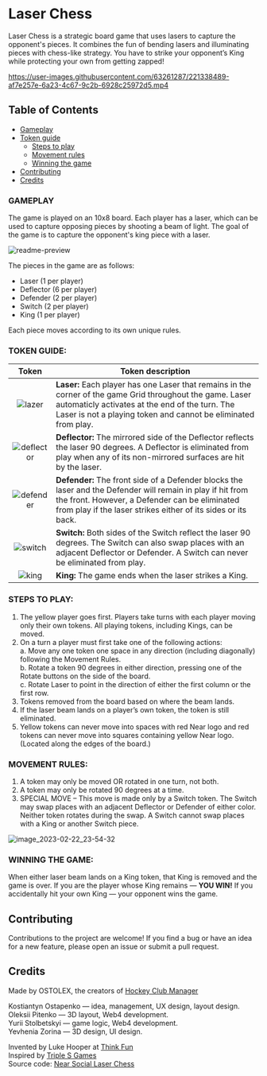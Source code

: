 # Laser Chess

Laser Chess is a strategic board game that uses lasers to capture the opponent's pieces. It combines the fun of bending lasers and illuminating pieces with chess-like strategy. You have to strike your opponent’s King while protecting your own from getting zapped!

https://user-images.githubusercontent.com/63261287/221338489-af7e257e-6a23-4c67-9c2b-6928c25972d5.mp4

## Table of Contents

- [Gameplay](#gameplay)
- [Token guide](#token-guide)
  - [Steps to play](#steps-to-play)
  - [Movement rules](movement-rules)
  - [Winning the game](winning-the-game)
- [Contributing](#contributing)
- [Credits](#credits)

### GAMEPLAY
The game is played on an 10x8 board. Each player has a laser, which can be used to capture opposing pieces by shooting a beam of light. The goal of the game is to capture the opponent's king piece with a laser.

![readme-preview](https://user-images.githubusercontent.com/63261287/221340688-2a7e885d-44ff-49e0-9e22-d8e094cdc4af.png)

The pieces in the game are as follows:

- Laser (1 per player)
- Deflector (6 per player)
- Defender (2 per player)
- Switch (2 per player)
- King (1 per player)

Each piece moves according to its own unique rules.

### TOKEN GUIDE:
| Token  | Token description |
|:-------------:| ------------- |
|![lazer](https://user-images.githubusercontent.com/63261287/220796754-f024c3ef-4299-437d-a8f0-0356faba9e3e.png)| **Laser:**  Each player has one Laser that remains in the corner of the game Grid throughout the game. Laser automaticly activates at the end of the turn. The Laser is not a playing token and cannot be eliminated from play.  |
|![deflector](https://user-images.githubusercontent.com/63261287/220794859-986c4599-b6f4-4430-8bda-3a52775bc284.png)| **Deflector:**  The mirrored side of the Deflector reflects the laser 90 degrees. A Deflector is eliminated from play when any of its non-mirrored surfaces are hit by the laser.  |
|![defender](https://user-images.githubusercontent.com/63261287/220796809-20433f68-6b7d-4e46-b851-e803e7e1a483.png)| **Defender:**  The front side of a Defender blocks the laser and the Defender will remain in play if hit from the front. However, a Defender can be eliminated from play if the laser strikes either of its sides or its back.  |
|![switch](https://user-images.githubusercontent.com/63261287/220795854-70d9a5a4-9540-4b6f-ae76-9cc0a1fd047c.png)| **Switch:**  Both sides of the Switch reflect the laser 90 degrees. The Switch can also swap places with an adjacent Deflector or Defender. A Switch can never be eliminated from play.  |
|![king](https://user-images.githubusercontent.com/63261287/220796842-aa9df965-a379-4e8d-8587-db14cba006d1.png)| **King:**  The game ends when the laser strikes a King.  |

### STEPS TO PLAY:
1. The yellow player goes first. Players take turns with each player moving only their own tokens. All playing tokens, including Kings, can be moved.
2. On a turn a player must first take one of the following actions:  
a. Move any one token one space in any direction (including diagonally) following the Movement Rules.  
b. Rotate a token 90 degrees in either direction, pressing one of the Rotate buttons on the side of the board.  
c. Rotate Laser to point in the direction of either the first column or the first row.  
3. Tokens removed from the board based on where the beam lands.
4. If the laser beam lands on a player’s own token, the token is still eliminated.
5. Yellow tokens can never move into spaces with red Near logo and red tokens can never move into squares containing yellow Near logo. (Located along the edges of the board.)

### MOVEMENT RULES:
1. A token may only be moved OR rotated in one turn, not both.
2. A token may only be rotated 90 degrees at a time. 
3. SPECIAL MOVE – This move is made only by a Switch token. The Switch may swap places with an adjacent Deflector or Defender of either color. Neither token rotates during the swap. A Switch cannot swap places with a King or another Switch piece.  

![image_2023-02-22_23-54-32](https://user-images.githubusercontent.com/63261287/220784612-def19a08-8c27-4300-903c-fc198a3e9b51.png)


### WINNING THE GAME:
When either laser beam lands on a King token, that King is removed and the game is over. If you are the player whose King remains — **YOU WIN!**
If you accidentally hit your own King — your opponent wins the game. 

## Contributing

Contributions to the project are welcome! If you find a bug or have an idea for a new feature, please open an issue or submit a pull request.

## Credits
Made by OSTOLEX, the creators of [Hockey Club Manager](https://www.hockeyclubmanager.com)  

Kostiantyn Ostapenko — idea, management, UX design, layout design.  
Oleksii Pitenko — 3D layout, Web4 development.  
Yurii Stolbetskyi — game logic, Web4 development.  
Yevhenia Zorina — 3D design, UI design.  

Invented by Luke Hooper at [Think Fun](https://www.thinkfun.com)  
Inspired by [Triple S Games](https://www.youtube.com/@TripleSGames)  
Source code: [Near Social Laser Chess](https://github.com/near-social-laser-chess)
